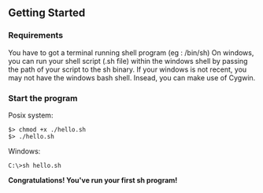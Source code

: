 ## Getting Started

### Requirements

You have to got a terminal running shell program (eg : /bin/sh)
On windows, you can run your shell script (.sh file) within the windows shell
by passing the path of your script to the sh binary. If your windows is not
recent, you may not have the windows bash shell. Insead, you can make use of
Cygwin.

### Start the program

Posix system:
```
$> chmod +x ./hello.sh
$> ./hello.sh
```

Windows:
```
C:\>sh hello.sh
```

**Congratulations! You've run your first sh program!**
